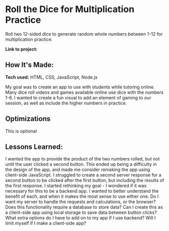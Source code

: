 # Roll the Dice for Multiplication Practice
Roll two 12-sided dice to generate random whole numbers between 1-12 for multiplication practice.

**Link to project:** 

## How It's Made:
**Tech used:** HTML, CSS, JavaScript, Node.js

My goal was to create an app to use with students while tutoring online. Many dice roll videos and games available online use dice with the numbers 1-6. I wanted to create a fun visual to add an element of gaming to our session, as well as include the higher numbers in practice.



## Optimizations
This is optional 

## Lessons Learned:
I wanted the app to provide the product of the two numbers rolled, but not until the user clicked a second button. This ended up being a difficulty in the design of the app, and made me consider remaking the app using client-side JavaScript. I struggled to create a second server response for a second button to be clicked after the first button, but including the results of the first response. I started rethinking my goal - I wondered if it was necessary for this to be a backend app. I wanted to better understand the benefit of each, and when it makes the most sense to use either one. Do I want my server to handle the requests and calculations, or the browser? Does this functionality require a database to store data? Can I create this as a client-side app using local storage to save data between button clicks? What extra options do I have to add on to my app if I use backend? Will I limit myself if I make a client-side app?
